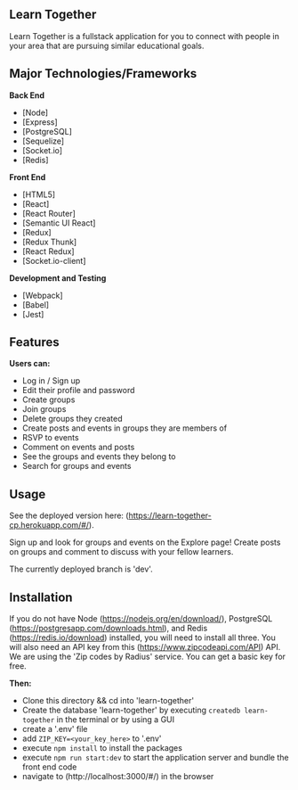 ## Learn Together

Learn Together is a fullstack application for you to connect with people in your area that are pursuing similar educational goals.

## Major Technologies/Frameworks

<b>Back End</b>

- [Node]
- [Express]
- [PostgreSQL]
- [Sequelize]
- [Socket.io]
- [Redis]

<b>Front End</b>

- [HTML5]
- [React]
- [React Router]
- [Semantic UI React]
- [Redux]
- [Redux Thunk]
- [React Redux]
- [Socket.io-client]

<b>Development and Testing</b>

- [Webpack]
- [Babel]
- [Jest]

## Features

<b>Users can:</b>

- Log in / Sign up
- Edit their profile and password
- Create groups
- Join groups
- Delete groups they created
- Create posts and events in groups they are members of
- RSVP to events
- Comment on events and posts
- See the groups and events they belong to
- Search for groups and events

## Usage

See the deployed version here: (https://learn-together-cp.herokuapp.com/#/).

Sign up and look for groups and events on the Explore page! Create posts on groups and comment to discuss with your fellow learners.

The currently deployed branch is 'dev'.

## Installation

If you do not have Node (https://nodejs.org/en/download/), PostgreSQL (https://postgresapp.com/downloads.html), and Redis (https://redis.io/download) installed, you will need to install all three. You will also need an API key from this (https://www.zipcodeapi.com/API) API. We are using the 'Zip codes by Radius' service. You can get a basic key for free.

<b>Then:</b>

- Clone this directory && cd into 'learn-together'
- Create the database 'learn-together' by executing `createdb learn-together` in the terminal or by using a GUI
- create a '.env' file
- add `ZIP_KEY=<your_key_here>` to '.env'
- execute `npm install` to install the packages
- execute `npm run start:dev` to start the application server and bundle the front end code
- navigate to (http://localhost:3000/#/) in the browser
